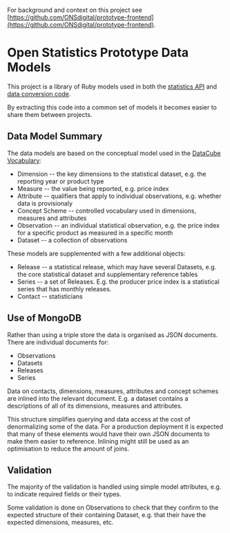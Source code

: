 For background and context on this project see [https://github.com/ONSdigital/prototype-frontend](https://github.com/ONSdigital/prototype-frontend).

Open Statistics Prototype Data Models
=====================================

This project is a library of Ruby models used in both the [statistics API](https://github.com/ONSdigital/ons-data-api) and [data conversion code](https://github.com/ONSdigital/ons-poc-data).

By extracting this code into a common set of models it becomes easier to share them between projects.

## Data Model Summary

The data models are based on the conceptual model used in the [DataCube Vocabulary](http://www.w3.org/TR/vocab-data-cube/):

* Dimension -- the key dimensions to the statistical dataset, e.g. the reporting year or product type
* Measure -- the value being reported, e.g. price index
* Attribute -- qualifiers that apply to individual observations, e.g. whether data is provisionaly
* Concept Scheme -- controlled vocabulary used in dimensions, measures and attributes
* Observation -- an individual statistical observation, e.g. the price index for a specific product as measured in a specific month
* Dataset -- a collection of observations

These models are supplemented with a few additional objects:

* Release -- a statistical release, which may have several Datasets, e.g. the core statistical dataset and supplementary reference tables
* Series -- a set of Releases. E.g. the producer price index is a statistical series that has monthly releases.
* Contact -- statisticians

## Use of MongoDB

Rather than using a triple store the data is organised as JSON documents. There are individual documents for:

* Observations 
* Datasets
* Releases
* Series

Data on contacts, dimensions, measures, attributes and concept schemes are inlined into the relevant document. E.g. a dataset contains a descriptions of all of its dimensions, measures and attributes.

This structure simplifies querying and data access at the cost of denormalizing some of the data. For a production deployment it is expected that many of these elements would have their own JSON documents to make them easier to reference. Inlining might still be used as an optimisation to reduce the amount of joins.

## Validation

The majority of the validation is handled using simple model attributes, e.g. to indicate required fields or their types.

Some validation is done on Observations to check that they confirm to the expected structure of their containing Dataset, e.g. that their have the expected dimensions, measures, etc.
